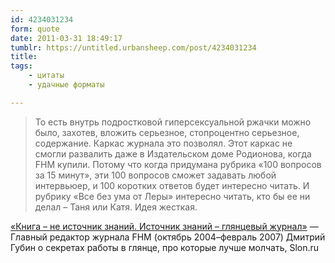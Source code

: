 ```yaml
---
id: 4234031234
form: quote
date: 2011-03-31 18:49:17
tumblr: https://untitled.urbansheep.com/post/4234031234
title: 
tags:
    - цитаты
    - удачные форматы

---
```


<blockquote>
То есть внутрь подростковой гиперсексуальной ржачки можно было, захотев, вложить серьезное, стопроцентно серьезное, содержание. Каркас журнала это позволял. Этот каркас не смогли развалить даже в Издательском доме Родионова, когда FHM купили. Потому что когда придумана рубрика «100 вопросов за 15 минут», эти 100 вопросов сможет задавать любой интервьюер, и 100 коротких ответов будет интересно читать. И рубрику «Все без ума от Леры» интересно читать, кто бы ее ни делал – Таня или Катя. Идея жесткая.
</blockquote>

<a href="http://slon.ru/articles/566681/">«Книга – не источник знаний. Источник знаний – глянцевый журнал»</a> — Главный редактор журнала FHM (октябрь 2004–февраль 2007) Дмитрий Губин о секретах работы в глянце, про которые лучше молчать, Slon.ru
